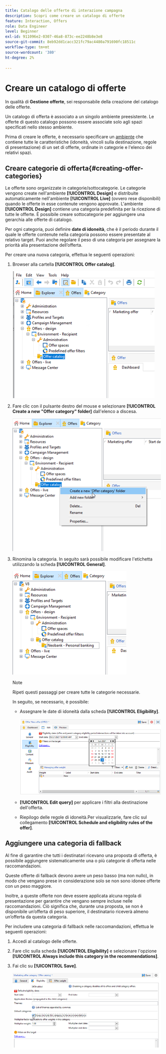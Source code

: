 ```yaml
---
title: Catalogo delle offerte di interazione campagna
description: Scopri come creare un catalogo di offerte
feature: Interaction, Offers
role: Data Engineer
level: Beginner
exl-id: 911096e2-0307-46a8-873c-ee2248b8e3e8
source-git-commit: 8eb92dd1cacc321fc79ac4480a791690fc18511c
workflow-type: tm+mt
source-wordcount: '380'
ht-degree: 2%

---
```


# Creare un catalogo di offerte

In qualità di **Gestione offerte**, sei responsabile della creazione del catalogo delle offerte.

Un catalogo di offerta è associato a un singolo ambiente preesistente. Le offerte di questo catalogo possono essere associate solo agli spazi specificati nello stesso ambiente.

Prima di creare le offerte, è necessario specificare un [ambiente](interaction-env.md) che contiene tutte le caratteristiche (idoneità, vincoli sulla destinazione, regole di presentazione) di un set di offerte, ordinate in categorie e l&#39;elenco dei relativi spazi.

## Creare categorie di offerta{#creating-offer-categories}

Le offerte sono organizzate in categorie/sottocategorie. Le categorie vengono create nell&#39;ambiente **[!UICONTROL Design]** e distribuite automaticamente nell&#39;ambiente **[!UICONTROL Live]** (ovvero rese disponibili) quando le offerte in esse contenute vengono approvate. L&#39;ambiente **[!UICONTROL Design]** contiene una categoria predefinita per la ricezione di tutte le offerte. È possibile creare sottocategorie per aggiungere una gerarchia alle offerte di catalogo.

Per ogni categoria, puoi definire **date di idoneità**, che è il periodo durante il quale le offerte contenute nella categoria possono essere presentate al relativo target. Puoi anche regolare il peso di una categoria per assegnare la priorità alla presentazione dell’offerta.

Per creare una nuova categoria, effettua le seguenti operazioni:

1. Browser alla cartella **[!UICONTROL Offer catalog]**.

   ![](assets/offer_cat_create_001.png)

1. Fare clic con il pulsante destro del mouse e selezionare **[!UICONTROL Create a new "Offer category" folder]** dall&#39;elenco a discesa.

   ![](assets/offer_cat_create_002.png)

1. Rinomina la categoria. In seguito sarà possibile modificare l&#39;etichetta utilizzando la scheda **[!UICONTROL General]**.

   ![](assets/offer_cat_create_003.png)

   >[!NOTE]
   >
   >Ripeti questi passaggi per creare tutte le categorie necessarie.

   In seguito, se necessario, è possibile:

   * Assegnare le date di idoneità dalla scheda **[!UICONTROL Eligibility]**.

     ![](assets/offer_cat_create_004.png)

   * **[!UICONTROL Edit query]** per applicare i filtri alla destinazione dell&#39;offerta.

   * Riepilogo delle regole di idoneità.Per visualizzarle, fare clic sul collegamento **[!UICONTROL Schedule and eligibility rules of the offer]**.

## Aggiungere una categoria di fallback

Al fine di garantire che tutti i destinatari ricevano una proposta di offerta, è possibile aggiungere sistematicamente una o più categorie di offerta nelle raccomandazioni.

Queste offerte di fallback devono avere un peso basso (ma non nullo), in modo che vengano prese in considerazione solo se non sono idonee offerte con un peso maggiore.

Inoltre, a queste offerte non deve essere applicata alcuna regola di presentazione per garantire che vengano sempre incluse nelle raccomandazioni. Ciò significa che, durante una proposta, se non è disponibile un’offerta di peso superiore, il destinatario riceverà almeno un’offerta da questa categoria.

Per includere una categoria di fallback nelle raccomandazioni, effettua le seguenti operazioni:

1. Accedi al catalogo delle offerte.
1. Fare clic sulla scheda **[!UICONTROL Eligibility]** e selezionare l&#39;opzione **[!UICONTROL Always include this category in the recommendations]**.
1. Fai clic su **[!UICONTROL Save]**.

   ![](assets/offer_cat_default_001.png)
